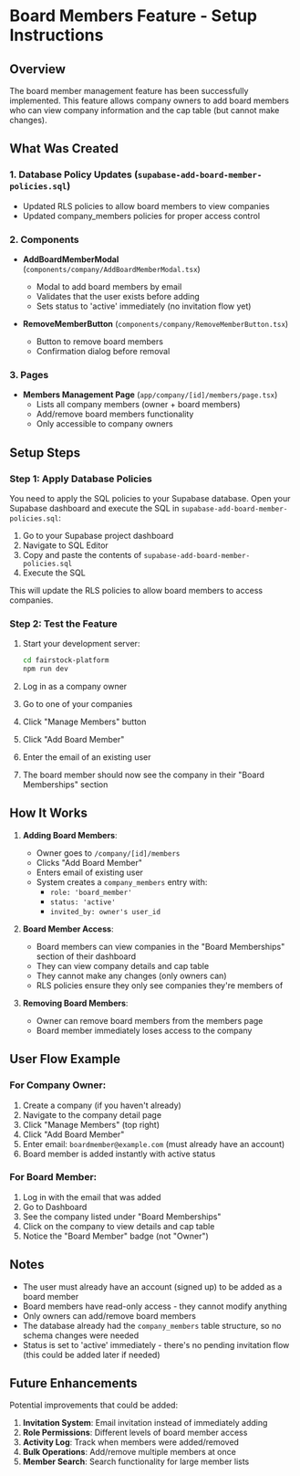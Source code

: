 # Board Members Feature - Setup Instructions

## Overview
The board member management feature has been successfully implemented. This feature allows company owners to add board members who can view company information and the cap table (but cannot make changes).

## What Was Created

### 1. Database Policy Updates (`supabase-add-board-member-policies.sql`)
- Updated RLS policies to allow board members to view companies
- Updated company_members policies for proper access control

### 2. Components
- **AddBoardMemberModal** (`components/company/AddBoardMemberModal.tsx`)
  - Modal to add board members by email
  - Validates that the user exists before adding
  - Sets status to 'active' immediately (no invitation flow yet)

- **RemoveMemberButton** (`components/company/RemoveMemberButton.tsx`)
  - Button to remove board members
  - Confirmation dialog before removal

### 3. Pages
- **Members Management Page** (`app/company/[id]/members/page.tsx`)
  - Lists all company members (owner + board members)
  - Add/remove board members functionality
  - Only accessible to company owners

## Setup Steps

### Step 1: Apply Database Policies
You need to apply the SQL policies to your Supabase database. Open your Supabase dashboard and execute the SQL in `supabase-add-board-member-policies.sql`:

1. Go to your Supabase project dashboard
2. Navigate to SQL Editor
3. Copy and paste the contents of `supabase-add-board-member-policies.sql`
4. Execute the SQL

This will update the RLS policies to allow board members to access companies.

### Step 2: Test the Feature
1. Start your development server:
   ```bash
   cd fairstock-platform
   npm run dev
   ```

2. Log in as a company owner
3. Go to one of your companies
4. Click "Manage Members" button
5. Click "Add Board Member"
6. Enter the email of an existing user
7. The board member should now see the company in their "Board Memberships" section

## How It Works

1. **Adding Board Members**:
   - Owner goes to `/company/[id]/members`
   - Clicks "Add Board Member"
   - Enters email of existing user
   - System creates a `company_members` entry with:
     - `role: 'board_member'`
     - `status: 'active'`
     - `invited_by: owner's user_id`

2. **Board Member Access**:
   - Board members can view companies in the "Board Memberships" section of their dashboard
   - They can view company details and cap table
   - They cannot make any changes (only owners can)
   - RLS policies ensure they only see companies they're members of

3. **Removing Board Members**:
   - Owner can remove board members from the members page
   - Board member immediately loses access to the company

## User Flow Example

### For Company Owner:
1. Create a company (if you haven't already)
2. Navigate to the company detail page
3. Click "Manage Members" (top right)
4. Click "Add Board Member" 
5. Enter email: `boardmember@example.com` (must already have an account)
6. Board member is added instantly with active status

### For Board Member:
1. Log in with the email that was added
2. Go to Dashboard
3. See the company listed under "Board Memberships"
4. Click on the company to view details and cap table
5. Notice the "Board Member" badge (not "Owner")

## Notes

- The user must already have an account (signed up) to be added as a board member
- Board members have read-only access - they cannot modify anything
- Only owners can add/remove board members
- The database already had the `company_members` table structure, so no schema changes were needed
- Status is set to 'active' immediately - there's no pending invitation flow (this could be added later if needed)

## Future Enhancements

Potential improvements that could be added:
1. **Invitation System**: Email invitation instead of immediately adding
2. **Role Permissions**: Different levels of board member access
3. **Activity Log**: Track when members were added/removed
4. **Bulk Operations**: Add/remove multiple members at once
5. **Member Search**: Search functionality for large member lists
